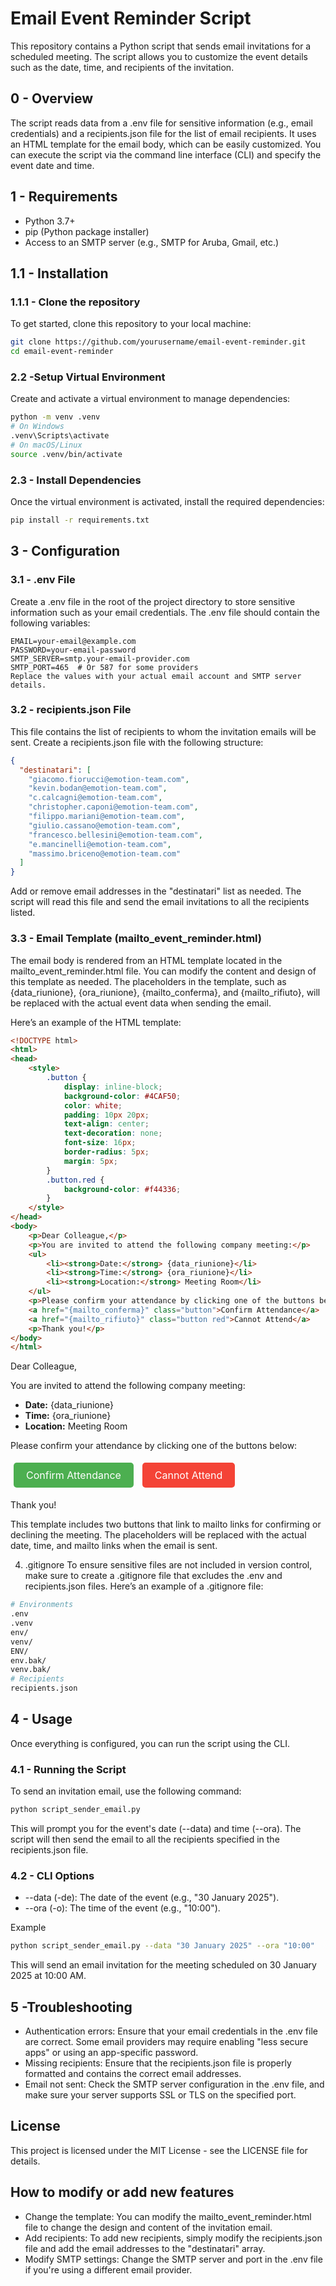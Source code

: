 # Email Event Reminder Script
This repository contains a Python script that sends email invitations for a scheduled meeting. The script allows you to customize the event details such as the date, time, and recipients of the invitation.

## 0 - Overview
The script reads data from a .env file for sensitive information (e.g., email credentials) and a recipients.json file for the list of email recipients. It uses an HTML template for the email body, which can be easily customized. You can execute the script via the command line interface (CLI) and specify the event date and time.

## 1 - Requirements
- Python 3.7+
- pip (Python package installer)
- Access to an SMTP server (e.g., SMTP for Aruba, Gmail, etc.)
## 1.1 - Installation
### 1.1.1 - Clone the repository
To get started, clone this repository to your local machine:

```bash
git clone https://github.com/yourusername/email-event-reminder.git
cd email-event-reminder
```

### 2.2 -Setup Virtual Environment
Create and activate a virtual environment to manage dependencies:

```bash
python -m venv .venv
# On Windows
.venv\Scripts\activate
# On macOS/Linux
source .venv/bin/activate
```

### 2.3 - Install Dependencies
Once the virtual environment is activated, install the required dependencies:

```bash
pip install -r requirements.txt
```
## 3 - Configuration
### 3.1 - .env File
Create a .env file in the root of the project directory to store sensitive information such as your email credentials. The .env file should contain the following variables:

```env
EMAIL=your-email@example.com
PASSWORD=your-email-password
SMTP_SERVER=smtp.your-email-provider.com
SMTP_PORT=465  # Or 587 for some providers
Replace the values with your actual email account and SMTP server details.
```

### 3.2 - recipients.json File
This file contains the list of recipients to whom the invitation emails will be sent. Create a recipients.json file with the following structure:

```json
{
  "destinatari": [
    "giacomo.fiorucci@emotion-team.com",
    "kevin.bodan@emotion-team.com",
    "c.calcagni@emotion-team.com",
    "christopher.caponi@emotion-team.com",
    "filippo.mariani@emotion-team.com",
    "giulio.cassano@emotion-team.com",
    "francesco.bellesini@emotion-team.com",
    "e.mancinelli@emotion-team.com",
    "massimo.briceno@emotion-team.com"
  ]
}
```
Add or remove email addresses in the "destinatari" list as needed. The script will read this file and send the email invitations to all the recipients listed.

### 3.3 - Email Template (mailto_event_reminder.html)
The email body is rendered from an HTML template located in the mailto_event_reminder.html file. You can modify the content and design of this template as needed. The placeholders in the template, such as {data_riunione}, {ora_riunione}, {mailto_conferma}, and {mailto_rifiuto}, will be replaced with the actual event data when sending the email.

Here’s an example of the HTML template:

```html
<!DOCTYPE html>
<html>
<head>
    <style>
        .button {
            display: inline-block;
            background-color: #4CAF50;
            color: white;
            padding: 10px 20px;
            text-align: center;
            text-decoration: none;
            font-size: 16px;
            border-radius: 5px;
            margin: 5px;
        }
        .button.red {
            background-color: #f44336;
        }
    </style>
</head>
<body>
    <p>Dear Colleague,</p>
    <p>You are invited to attend the following company meeting:</p>
    <ul>
        <li><strong>Date:</strong> {data_riunione}</li>
        <li><strong>Time:</strong> {ora_riunione}</li>
        <li><strong>Location:</strong> Meeting Room</li>
    </ul>
    <p>Please confirm your attendance by clicking one of the buttons below:</p>
    <a href="{mailto_conferma}" class="button">Confirm Attendance</a>
    <a href="{mailto_rifiuto}" class="button red">Cannot Attend</a>
    <p>Thank you!</p>
</body>
</html>
```
<!DOCTYPE html>
<html>
<head>
    <style>
        .button {
            display: inline-block;
            background-color: #4CAF50;
            color: white;
            padding: 10px 20px;
            text-align: center;
            text-decoration: none;
            font-size: 16px;
            border-radius: 5px;
            margin: 5px;
        }
        .button.red {
            background-color: #f44336;
        }
    </style>
</head>
<body>
    <p>Dear Colleague,</p>
    <p>You are invited to attend the following company meeting:</p>
    <ul>
        <li><strong>Date:</strong> {data_riunione}</li>
        <li><strong>Time:</strong> {ora_riunione}</li>
        <li><strong>Location:</strong> Meeting Room</li>
    </ul>
    <p>Please confirm your attendance by clicking one of the buttons below:</p>
    <a href="{mailto_conferma}" class="button">Confirm Attendance</a>
    <a href="{mailto_rifiuto}" class="button red">Cannot Attend</a>
    <p>Thank you!</p>
</body>
</html>
This template includes two buttons that link to mailto links for confirming or declining the meeting. The placeholders will be replaced with the actual date, time, and mailto links when the email is sent.

4. .gitignore
To ensure sensitive files are not included in version control, make sure to create a .gitignore file that excludes the .env and recipients.json files. Here’s an example of a .gitignore file:

```bash
# Environments 
.env 
.venv 
env/ 
venv/ 
ENV/ 
env.bak/ 
venv.bak/ 
# Recipients
recipients.json
```

## 4 - Usage
Once everything is configured, you can run the script using the CLI.

### 4.1 - Running the Script
To send an invitation email, use the following command:

```bash
python script_sender_email.py
```

This will prompt you for the event's date (--data) and time (--ora). The script will then send the email to all the recipients specified in the recipients.json file.

### 4.2 - CLI Options
- --data (-de): The date of the event (e.g., "30 January 2025").
- --ora (-o): The time of the event (e.g., "10:00").

Example
```bash
python script_sender_email.py --data "30 January 2025" --ora "10:00"
```
This will send an email invitation for the meeting scheduled on 30 January 2025 at 10:00 AM.

## 5 -Troubleshooting
- Authentication errors: Ensure that your email credentials in the .env file are correct. Some email providers may require enabling "less secure apps" or using an app-specific password.
- Missing recipients: Ensure that the recipients.json file is properly formatted and contains the correct email addresses.
- Email not sent: Check the SMTP server configuration in the .env file, and make sure your server supports SSL or TLS on the specified port.
## License
This project is licensed under the MIT License - see the LICENSE file for details.

## How to modify or add new features
- Change the template: You can modify the mailto_event_reminder.html file to change the design and content of the invitation email.
- Add recipients: To add new recipients, simply modify the recipients.json file and add the email addresses to the "destinatari" array.
- Modify SMTP settings: Change the SMTP server and port in the .env file if you're using a different email provider.